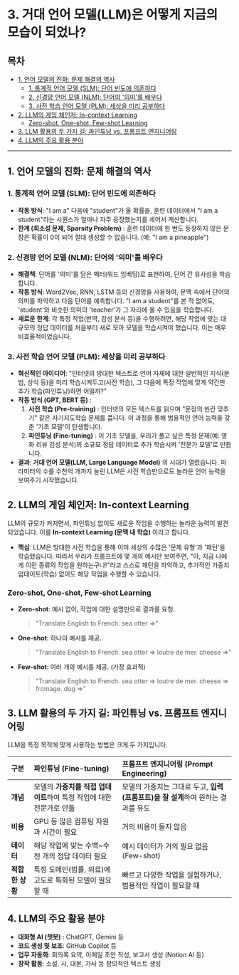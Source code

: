 # 3. 거대 언어 모델(LLM)은 어떻게 지금의 모습이 되었나?

## 목차
- [1. 언어 모델의 진화: 문제 해결의 역사](#1-언어-모델의-진화-문제-해결의-역사)
  - [1. 통계적 언어 모델 (SLM): 단어 빈도에 의존하다](#1-통계적-언어-모델-slm-단어-빈도에-의존하다)
  - [2. 신경망 언어 모델 (NLM): 단어의 '의미'를 배우다](#2-신경망-언어-모델-nlm-단어의-의미를-배우다)
  - [3. 사전 학습 언어 모델 (PLM): 세상을 미리 공부하다](#3-사전-학습-언어-모델-plm-세상을-미리-공부하다)
- [2. LLM의 게임 체인저: In-context Learning](#2-llm의-게임-체인저-in-context-learning)
  - [Zero-shot, One-shot, Few-shot Learning](#zero-shot-one-shot-few-shot-learning)
- [3. LLM 활용의 두 가지 길: 파인튜닝 vs. 프롬프트 엔지니어링](#3-llm-활용의-두-가지-길-파인튜닝-vs-프롬프트-엔지니어링)
- [4. LLM의 주요 활용 분야](#4-llm의-주요-활용-분야)

---

## 1. 언어 모델의 진화: 문제 해결의 역사

### 1. 통계적 언어 모델 (SLM): 단어 빈도에 의존하다

- **작동 방식**: "I am a" 다음에 "student"가 올 확률을, 훈련 데이터에서 "I am a student"라는 시퀀스가 얼마나 자주 등장했는지를 세어서 계산합니다.
- **한계 (희소성 문제, Sparsity Problem)** : 훈련 데이터에 한 번도 등장하지 않은 문장은 확률이 0이 되어 절대 생성할 수 없습니다. (예: "I am a pineapple")

### 2. 신경망 언어 모델 (NLM): 단어의 '의미'를 배우다

- **해결책**: 단어를 '의미'를 담은 벡터(워드 임베딩)로 표현하여, 단어 간 유사성을 학습합니다.
- **작동 방식**: Word2Vec, RNN, LSTM 등의 신경망을 사용하여, 문맥 속에서 단어의 의미를 파악하고 다음 단어를 예측합니다. "I am a student"를 본 적 없어도, 'student'와 비슷한 의미의 'teacher'가 그 자리에 올 수 있음을 학습합니다.
- **새로운 한계**: 각 특정 작업(번역, 감성 분석 등)을 수행하려면, 해당 작업에 맞는 대규모의 정답 데이터를 처음부터 새로 모아 모델을 학습시켜야 했습니다. 이는 매우 비효율적이었습니다.

### 3. 사전 학습 언어 모델 (PLM): 세상을 미리 공부하다

- **혁신적인 아이디어**: "인터넷의 방대한 텍스트로 언어 자체에 대한 일반적인 지식(문법, 상식 등)을 미리 학습시켜두고(사전 학습), 그 다음에 특정 작업에 맞게 약간만 추가 학습(파인튜닝)하면 어떨까?"
- **작동 방식 (GPT, BERT 등)** :
    1.  **사전 학습 (Pre-training)** : 인터넷의 모든 텍스트를 읽으며 "문장의 빈칸 맞추기" 같은 자기지도학습 문제를 풉니다. 이 과정을 통해 범용적인 언어 능력을 갖춘 '기초 모델'이 탄생합니다.
    2.  **파인튜닝 (Fine-tuning)** : 이 기초 모델을, 우리가 풀고 싶은 특정 문제(예: 영화 리뷰 감성 분석)의 소규모 정답 데이터로 추가 학습시켜 '전문가 모델'로 만듭니다.
- **결과**: **거대 언어 모델(LLM, Large Language Model)**  의 시대가 열렸습니다. 파라미터의 수를 수천억 개까지 늘린 LLM은 사전 학습만으로도 놀라운 언어 능력을 보여주기 시작했습니다.

## 2. LLM의 게임 체인저: In-context Learning

LLM의 규모가 커지면서, 파인튜닝 없이도 새로운 작업을 수행하는 놀라운 능력이 발견되었습니다. 이를 **In-context Learning (문맥 내 학습)**  이라고 합니다.

- **핵심**: LLM은 방대한 사전 학습을 통해 이미 세상의 수많은 '문제 유형'과 '패턴'을 학습했습니다. 따라서 우리가 프롬프트에 몇 개의 예시만 보여주면, "아, 지금 나에게 이런 종류의 작업을 원하는구나!"라고 스스로 패턴을 파악하고, 추가적인 가중치 업데이트(학습) 없이도 해당 작업을 수행할 수 있습니다.

### Zero-shot, One-shot, Few-shot Learning

- **Zero-shot**: 예시 없이, 작업에 대한 설명만으로 결과를 요청.
  > "Translate English to French. sea otter =>"
- **One-shot**: 하나의 예시를 제공.
  > "Translate English to French. sea otter => loutre de mer. cheese =>"
- **Few-shot**: 여러 개의 예시를 제공. (가장 효과적)
  > "Translate English to French. sea otter => loutre de mer. cheese => fromage. dog =>"

## 3. LLM 활용의 두 가지 길: 파인튜닝 vs. 프롬프트 엔지니어링

LLM을 특정 목적에 맞게 사용하는 방법은 크게 두 가지입니다.

| 구분 | 파인튜닝 (Fine-tuning) | 프롬프트 엔지니어링 (Prompt Engineering) |
| :--- | :--- | :--- |
| **개념** | 모델의 **가중치를 직접 업데이트**하여 특정 작업에 대한 전문가로 만듦 | 모델의 가중치는 그대로 두고, **입력(프롬프트)을 잘 설계**하여 원하는 결과를 유도 |
| **비용** | GPU 등 많은 컴퓨팅 자원과 시간이 필요 | 거의 비용이 들지 않음 |
| **데이터** | 해당 작업에 맞는 수백~수천 개의 정답 데이터 필요 | 예시 데이터가 거의 필요 없음 (Few-shot) |
| **적합한 상황** | 특정 도메인(법률, 의료)에 고도로 특화된 모델이 필요할 때 | 빠르고 다양한 작업을 실험하거나, 범용적인 작업이 필요할 때 |

## 4. LLM의 주요 활용 분야

- **대화형 AI (챗봇)** : ChatGPT, Gemini 등
- **코드 생성 및 보조**: GitHub Copilot 등
- **업무 자동화**: 회의록 요약, 이메일 초안 작성, 보고서 생성 (Notion AI 등)
- **창작 활동**: 소설, 시, 대본, 가사 등 창의적인 텍스트 생성
